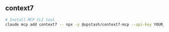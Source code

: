 

## context7
```bash
# Install MCP CLI tool 
claude mcp add context7 -- npx -y @upstash/context7-mcp --api-key YOUR_API_KEY
```
